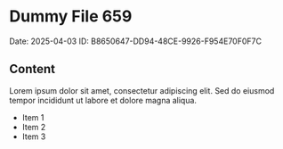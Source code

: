 # Dummy File 659

Date: 2025-04-03
ID: B8650647-DD94-48CE-9926-F954E70F0F7C

## Content

Lorem ipsum dolor sit amet, consectetur adipiscing elit.
Sed do eiusmod tempor incididunt ut labore et dolore magna aliqua.

* Item 1
* Item 2
* Item 3

